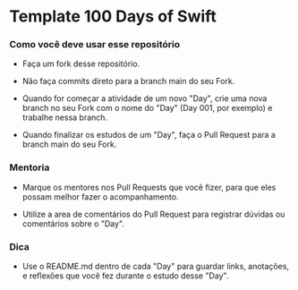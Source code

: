 # Template 100 Days of Swift

### Como você deve usar esse repositório

* Faça um fork desse repositório.

* Não faça commits direto para a branch main do seu Fork.

* Quando for começar a atividade de um novo "Day", crie uma nova branch no seu Fork com o nome do "Day" (Day 001, por exemplo) e trabalhe nessa branch. 

* Quando finalizar os estudos de um "Day", faça o Pull Request para a branch main do seu Fork.

### Mentoria

* Marque os mentores nos Pull Requests que você fizer, para que eles possam melhor fazer o acompanhamento.

* Utilize a area de comentários do Pull Request para registrar dúvidas ou comentários sobre o "Day".

### Dica

* Use o README.md dentro de cada "Day" para guardar links, anotações, e reflexões que você fez durante o estudo desse "Day". 
